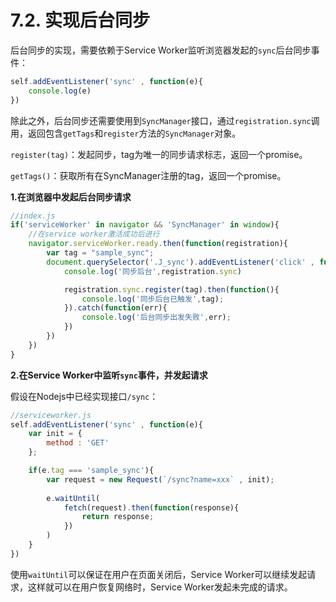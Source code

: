 # 7.2. 实现后台同步

后台同步的实现，需要依赖于Service Worker监听浏览器发起的`sync`后台同步事件：

```javascript
self.addEventListener('sync' , function(e){
    console.log(e)
})
```

除此之外，后台同步还需要使用到`SyncManager`接口，通过`registration.sync`调用，返回包含`getTags`和`register`方法的`SyncManager`对象。

`register(tag)`：发起同步，tag为唯一的同步请求标志，返回一个promise。

`getTags()`：获取所有在SyncManager注册的tag，返回一个promise。

**1.在浏览器中发起后台同步请求**

```javascript
//index.js
if('serviceWorker' in navigator && 'SyncManager' in window){
    //在service worker激活成功后进行
    navigator.serviceWorker.ready.then(function(registration){
        var tag = "sample_sync";
        document.querySelector('.J_sync').addEventListener('click' , function(){
            console.log('同步后台',registration.sync)

            registration.sync.register(tag).then(function(){
                console.log('同步后台已触发',tag);
            }).catch(function(err){
                console.log('后台同步出发失败',err);
            })
        })
    })
}
```

**2.在Service Worker中监听`sync`事件，并发起请求**

假设在Nodejs中已经实现接口`/sync`：

```javascript
//serviceworker.js
self.addEventListener('sync' , function(e){
    var init = {
        method : 'GET'
    };

    if(e.tag === 'sample_sync'){
        var request = new Request(`/sync?name=xxx` , init);
        
        e.waitUntil(
            fetch(request).then(function(response){
                return response;
            })
        )
    }    
})
```

使用`waitUntil`可以保证在用户在页面关闭后，Service Worker可以继续发起请求，这样就可以在用户恢复网络时，Service Worker发起未完成的请求。